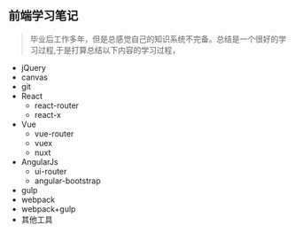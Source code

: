 ## 前端学习笔记
> 毕业后工作多年，但是总感觉自己的知识系统不完备。总结是一个很好的学习过程,于是打算总结以下内容的学习过程，

* jQuery
* canvas
* git
* React
    * react-router
    * react-x
* Vue
    * vue-router
    * vuex
    * nuxt
* AngularJs
    * ui-router
    * angular-bootstrap
* gulp
* webpack
* webpack+gulp
* 其他工具
